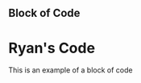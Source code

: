## Block of Code

<!DOCTYPE html>
<html>

<body>
<h1>Ryan's Code</h1>
<p>This is an example of a block of code</>
</body>

</html>
